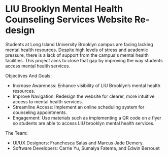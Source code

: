 # LIU Brooklyn Mental Health Counseling Services Website Re-design
Students at Long Island University Brooklyn campus are facing lacking mental health resources. Despite high levels of stress and academic pressure, there is a lack of support from the campus's mental health facilities. This project aims to close that gap by improving the way students access mental health services.

Objectives And Goals:
- Increase Awareness: Enhance visibility of LIU Brooklyn’s mental health resources.
- Improve Navigation: Redesign the website for clearer, more intuitive access to mental health services.
- Streamline Access: Implement an online scheduling system for counseling appointments.
- Engagement: Use materials such as implementing a QR code on a flyer so students are able to access LIU brooklyn mental health services.

The Team:
- UI/UX Designers: Franchesca Salas and Marcus Jade Demery.
- Software Developers: Carrie Yu, Sumaiya Fatema, and Edwin Berrouet
